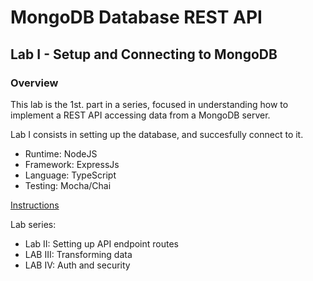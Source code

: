# MongoDB Database REST API 

## Lab I - Setup and Connecting to MongoDB

### Overview

This lab is the 1st. part in a series, focused in understanding how to implement a REST API accessing data from a MongoDB server. 

Lab I consists in setting up the database, and succesfully connect to it.

- Runtime: NodeJS
- Framework: ExpressJs
- Language: TypeScript
- Testing: Mocha/Chai

[Instructions](./instructions.md)

Lab series:
* Lab II: Setting up API endpoint routes
* LAB III: Transforming data
* LAB IV: Auth and security
  
